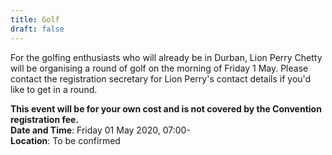 ```yaml
---
title: Golf
draft: false
---
```


For the golfing enthusiasts who will already be in Durban, Lion Perry Chetty will be organising a round of golf on the morning of Friday 1 May. Please contact the registration secretary for Lion Perry's contact details if you'd like to get in a round.

**This event will be for your own cost and is not covered by the Convention registration fee.**
\
**Date and Time**: Friday 01 May 2020, 07:00- \
**Location**: To be confirmed
